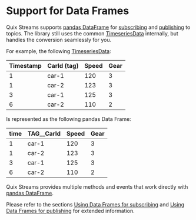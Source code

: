 # Support for Data Frames

Quix Streams supports [pandas DataFrame](https://pandas.pydata.org/docs/user_guide/dsintro.html#dataframe) for [subscribing](../subscribe#using_data_frames) and [publishing](../produce#using-data-frames) to topics. The library still uses the common [TimeseriesData](../consume.md#timeseriesdata-format) internally, but handles the conversion seamlessly for you.

For example, the following [TimeseriesData](../consume.md#timeseriesdata-format):

| Timestamp | CarId (tag) | Speed | Gear |
| --------- | ----------- | ----- | ---- |
| 1         | car-1       | 120   | 3    |
| 1         | car-2       | 123   | 3    |
| 3         | car-1       | 125   | 3    |
| 6         | car-2       | 110   | 2    |

Is represented as the following pandas Data Frame:

| time | TAG\_\_CarId | Speed | Gear |
| ---- | ------------ | ----- | ---- |
| 1    | car-1        | 120   | 3    |
| 1    | car-2        | 123   | 3    |
| 3    | car-1        | 125   | 3    |
| 6    | car-2        | 110   | 2    |

Quix Streams provides multiple methods and events that work directly with [pandas DataFrame](https://pandas.pydata.org/docs/user_guide/dsintro.html#dataframe).

Please refer to the sections [Using Data Frames for subscribing](../subscribe.md#pandas-dataframe-format) and [Using Data Frames for publishing](../publish.md#pandas-dataframe-format) for extended information.
